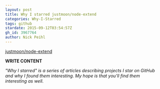 ```yaml
---
layout: post
title: Why I starred justmoon/node-extend
categories: Why-I-Starred
tags: github
stardate: 2015-09-12T03:54:57Z
gh_id: 3967764
author: Nick Peihl
---
```


[justmoon/node-extend](star.repo.html_url)

**WRITE CONTENT**

*"Why I starred" is a series of articles describing projects I star on GitHub and why I found them interesting. My hope is that you'll find them interesting as well.*


